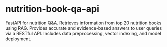 # nutrition-book-qa-api
FastAPI for nutrition Q&amp;A. Retrieves information from top 20 nutrition books using RAG. Provides accurate and evidence-based answers to user queries via a RESTful API. Includes data preprocessing, vector indexing, and model deployment.
